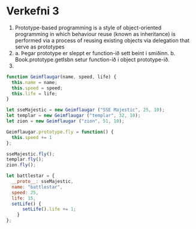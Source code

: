 # Verkefni 3

1. Prototype-based programming is a style of object-oriented programming in which behaviour reuse (known as inheritance) is performed via a process of reusing existing objects via delegation that serve as prototypes
2. a. Þegar prototype er sleppt er function-ið sett beint í smiðinn. b. Book.prototype.getIsbn setur function-ið í object prototype-ið.
3. 
```javascript
function Geimflaugar(name, speed, life) {
  this.name = name;
  this.speed = speed;
  this.life = life;
}

let sseMajestic = new Geimflaugar ("SSE Majestic", 25, 10);
let templar = new Geimflaugar ("templar", 32, 10);
let zion = new Geimflaugar ("zion", 51, 10);

Geimflaugar.prototype.fly = function() {
  this.speed += 1
};

sseMajestic.fly();
templar.fly();
zion.fly();

let battlestar = {
  __proto__: sseMajestic,
  name: "battlestar",
  speed: 25,
  life: 15,
  setLife() {
      setLife().life += 1;
    }
};

```
